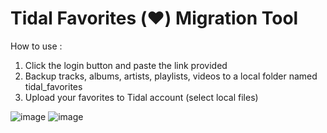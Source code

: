 # Tidal Favorites (♥️) Migration Tool
How to use :
1) Click the login button and paste the link provided
2) Backup tracks, albums, artists, playlists, videos  to a local folder named tidal_favorites 
3) Upload your favorites to Tidal account (select local files)

![image](https://github.com/nqwrc/Tidal-Migration-Tool/assets/44801950/dbb775e6-432e-43ac-8e76-160235748958)
![image](https://github.com/nqwrc/Tidal-Migration-Tool/assets/44801950/0c330ad2-113e-47a8-aa67-a8275c6386f9)
